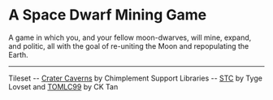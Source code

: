 # A Space Dwarf Mining Game

A game in which you, and your fellow moon-dwarves, will mine, expand, and politic, all with the goal of re-uniting the Moon and repopulating the Earth.

---

Tileset -- [Crater Caverns](https://chimplement.itch.io/crater-caverns) by Chimplement
Support Libraries -- [STC](https://github.com/stclib/STC) by Tyge Lovset and [TOMLC99](https://github.com/cktan/tomlc99) by CK Tan
